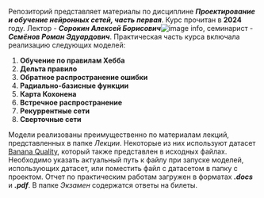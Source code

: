 Репозиторий представляет материалы по дисциплине ***Проектирование и обучение нейронных сетей, часть первая***. Курс прочитан в **2024** году. Лектор - ***Сорокин Алексей Борисович***![image info]("C:\Users\Влад\Downloads\Сорокин.jpg"), семинарист - ***Семёнов Роман Эдуардович***.
Практическая часть курса включала реализацию следующих моделей:
1. **Обучение по правилам Хебба**
2. **Дельта правило**
3. **Обратное распространение ошибки**
4. **Радиально-базисные функции**
5. **Карта Кохонена**
6. **Встречное распространение**
7. **Рекуррентные сети**
8. **Сверточные сети**

Модели реализованы преимущественно по материалам лекций, представленных в папке *Лекции*. Некоторые из них используют датасет [Banana Quality](https://www.kaggle.com/datasets/l3llff/banana/data), который также представлен в исходных файлах. Необходимо указать актуальный путь к файлу при запуске моделей, использующих датасет, или поместить файл с датасетом в папку с проектом.
Отчет по практическим работам загружен в форматах ***.docs*** и ***.pdf***. В папке *Экзамен* содержатся ответы на билеты.
